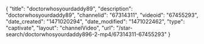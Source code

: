{
    "title": "doctorwhosyourdaddy89",
    "description": "doctorwhosyourdaddy89",
    "channelid": "67314311",
    "videoid": "67455293",
    "date_created": "1471020294",
    "date_modified": "1471022462",
    "type": "captivate",
    "layout": "channelVideo",
    "url": "\/star-search\/doctorwhosyourdaddy896-2-mp4\/67314311-67455293"
}